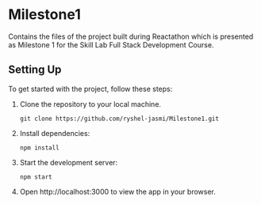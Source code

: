 # Milestone1
Contains the files of the project built during Reactathon which is presented as Milestone 1 for the Skill Lab Full Stack Development Course.

## Setting Up

To get started with the project, follow these steps:

1. Clone the repository to your local machine.
   ```
   git clone https://github.com/ryshel-jasmi/Milestone1.git
   ```
3. Install dependencies:
   ```
   npm install
   ```
4. Start the development server:
   ```
   npm start
   ```
5. Open http://localhost:3000 to view the app in your browser.

